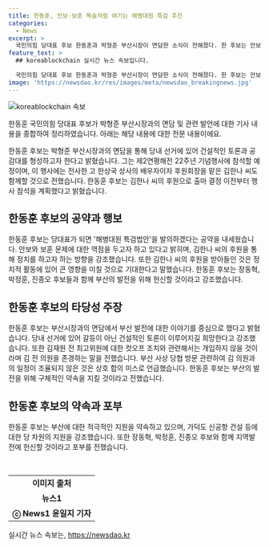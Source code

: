 ```yaml
---
title: 한동훈, 안보·보훈 목숨처럼 여기는 해병대원 특검 추진
categories:
  - News
excerpt: >
  국민의힘 당대표 후보 한동훈과 박형준 부산시장이 면담한 소식이 전해졌다. 한 후보는 안보와 보훈을 중시하며 정치를 하겠다고 밝혔고, 한상국 상사의 배우자인 김한나 씨가 후원회장을 맡아주는 것에 감사를 표했다. 그는 부산시장과의 면담 내용을 부산 발전에 대한 이야기를 했다며, 당내 선거에는 건설적인 토론을 희망한다고 밝혔다. 한 후보는 장동혁, 박정훈, 진종오 후보와 함께 당 후보로서의 역량을 보여주겠다는 강한 다짐을 전했다. 또한 가덕도 신공항 건설 등 부산 발전을 위한 구체적인 약속을 제시하며 향후 지원을 약속했다.
feature_text: >
  ## koreablockchain 실시간 뉴스 속보입니다.

  국민의힘 당대표 후보 한동훈과 박형준 부산시장이 면담한 소식이 전해졌다. 한 후보는 안보와 보훈을 중시하며 정치를 하겠다고 밝혔고, 한상국 상사의 배우자인 김한나 씨가 후원회장을 맡아주는 것에 감사를 표했다. 그는 부산시장과의 면담 내용을 부산 발전에 대한 이야기를 했다며, 당내 선거에는 건설적인 토론을 희망한다고 밝혔다. 한 후보는 장동혁, 박정훈, 진종오 후보와 함께 당 후보로서의 역량을 보여주겠다는 강한 다짐을 전했다. 또한 가덕도 신공항 건설 등 부산 발전을 위한 구체적인 약속을 제시하며 향후 지원을 약속했다.
image: 'https://newsdao.kr/res/images/meta/newsdao_breakingnews.jpg'
---
```


<p><img src="https://newsdao.kr/res/images/meta/newsdao_breakingnews.jpg" alt="koreablockchain 속보" /></p>

<p>한동훈 국민의힘 당대표 후보가 박형준 부산시장과의 면담 및 관련 발언에 대한 기사 내용을 종합하여 정리하였습니다. 아래는 해당 내용에 대한 전문 내용이에요.</p>

<p data-ke-size="size16">한동훈 후보는 박형준 부산시장과의 면담을 통해 당내 선거에 있어 건설적인 토론과 공감대를 형성하고자 한다고 밝혔습니다. 그는 제2연평해전 22주년 기념행사에 참석할 예정이며, 이 행사에는 전사한 고 한상국 상사의 배우자이자 후원회장을 맡은 김한나 씨도 함께할 것으로 전했습니다. 한동훈 후보는 김한나 씨의 후원으로 출마 결정 이전부터 행사 참석을 계획했다고 밝혔습니다.</p>

<h2 data-ke-size="size26">한동훈 후보의 공약과 행보</h2>

<p data-ke-size="size16">한동훈 후보는 당대표가 되면 '해병대원 특검법안'을 발의하겠다는 공약을 내세웠습니다. 안보와 보훈 문제에 대한 역점을 두고자 하고 있다고 밝히며, 김한나 씨의 후원을 통해 정치를 하고자 하는 방향을 강조했습니다. 또한 김한나 씨의 후원을 받아들인 것은 정치적 활동에 있어 큰 영향을 미칠 것으로 기대한다고 말했습니다. 한동훈 후보는 장동혁, 박정훈, 진종오 후보들과 함께 부산의 발전을 위해 헌신할 것이라고 강조했습니다.</p>

<h2 data-ke-size="size26">한동훈 후보의 타당성 주장</h2>

<p data-ke-size="size16">한동훈 후보는 부산시장과의 면담에서 부산 발전에 대한 이야기를 중심으로 했다고 밝혔습니다. 당내 선거에 있어 갈등이 아닌 건설적인 토론이 이루어지길 희망한다고 강조했습니다. 또한 김재원 전 최고위원에 대한 컷오프 조치와 관련해서는 개입하지 않을 것이라며 김 전 의원을 존경하는 말을 전했습니다. 부산 사상 당협 방문 관련하여 김 의원과의 일정이 조율되지 않은 것은 상호 합의 미스로 언급했습니다. 한동훈 후보는 부산의 발전을 위해 구체적인 약속을 지킬 것이라고 전했습니다.</p>

<h2 data-ke-size="size26">한동훈 후보의 약속과 포부</h2>

<p data-ke-size="size16">한동훈 후보는 부산에 대한 적극적인 지원을 약속하고 있으며, 가덕도 신공항 건설 등에 대한 당 차원의 지원을 강조했습니다. 또한 장동혁, 박정훈, 진종오 후보와 함께 지역발전에 헌신할 것이라고 포부를 전했습니다.</p>

<p data-ke-size="size16">&nbsp;</p>

<table>
<tbody>
<tr>
<td style="text-align: center; height: 17px;"><b>이미지 출처</b></td>
</tr>
<tr>
<td style="text-align: center; height: 17px;"><b>뉴스1</b></td>
</tr>
<tr>
<td style="text-align: center; height: 17px;"><b>ⓒ News1 윤일지 기자</b></td>
</tr>
</tbody>
</table>
실시간 뉴스 속보는, <a href="https://newsdao.kr" rel="dofollow">https://newsdao.kr</a>


